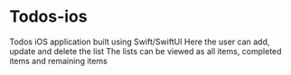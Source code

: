 # Todos-ios
Todos iOS application built using Swift/SwiftUI
Here the user can add, update and delete the list
The lists can be viewed as all items, completed items and remaining items

